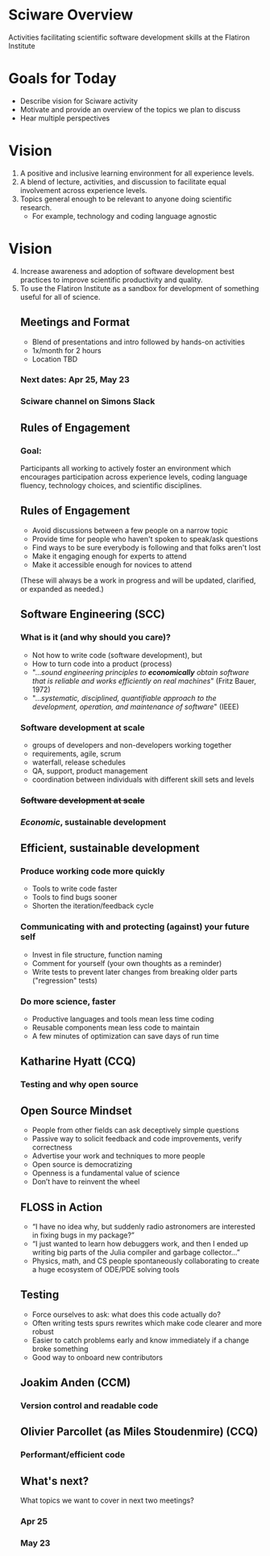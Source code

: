 # Sciware Overview

Activities facilitating scientific software development skills at the Flatiron Institute


# Goals for Today 

- Describe vision for Sciware activity
- Motivate and provide an overview of the topics we plan to discuss 
- Hear multiple perspectives



# Vision

1. A positive and inclusive learning environment for all experience levels.
2. A blend of lecture, activities, and discussion to facilitate equal involvement across experience levels.
3. Topics general enough to be relevant to anyone doing scientific research.
    - For example, technology and coding language agnostic


# Vision

<ol start='4'>
<li>Increase awareness and adoption of software development best practices to improve scientific productivity and quality.</li>
<li>To use the Flatiron Institute as a sandbox for development of something useful for all of science.</li>
</li>


## Meetings and Format

- Blend of presentations and intro followed by hands-on activities
- 1x/month for 2 hours
- Location TBD

### Next dates: Apr 25, May 23

### Sciware channel on Simons Slack



## Rules of Engagement

### Goal: 

Participants all working to actively foster an environment which encourages participation across experience levels, coding language fluency, technology choices, and scientific disciplines.


## Rules of Engagement

- Avoid discussions between a few people on a narrow topic
- Provide time for people who haven't spoken to speak/ask questions
- Find ways to be sure everybody is following and that folks aren't lost
- Make it engaging enough for experts to attend
- Make it accessible enough for novices to attend

(These will always be a work in progress and will be updated, clarified, or expanded as needed.)



## Software Engineering (SCC)

### What is it (and why should you care)?

- Not how to write code (software development), but
- How to turn code into a product (process)
- "...*sound engineering principles to <b>economically</b> obtain software that is reliable and works efficiently on real machines*" (Fritz Bauer, 1972)
- "...*systematic, disciplined, quantifiable approach to the development, operation, and maintenance of software*" (IEEE)


### Software development at scale

- groups of developers and non-developers working together
- requirements, agile, scrum
- waterfall, release schedules
- QA, support, product management
- coordination between individuals with different skill sets and levels


### <strike>Software development at scale</strike>
### *Economic*, sustainable development


## Efficient, sustainable development

### Produce working code more quickly

- Tools to write code faster
- Tools to find bugs sooner
- Shorten the iteration/feedback cycle


### Communicating with and protecting (against) your future self

- Invest in file structure, function naming
- Comment for yourself (your own thoughts as a reminder)
- Write tests to prevent later changes from breaking older parts ("regression" tests)


### Do more science, faster

- Productive languages and tools mean less time coding
- Reusable components mean less code to maintain
- A few minutes of optimization can save days of run time



## Katharine Hyatt (CCQ)
### Testing and why open source


## Open Source Mindset
  - People from other fields can ask deceptively simple questions
  - Passive way to solicit feedback and code improvements, verify correctness
  - Advertise your work and techniques to more people
  - Open source is democratizing
  - Openness is a fundamental value of science
  - Don’t have to reinvent the wheel


## FLOSS in Action
  - “I have no idea why, but suddenly radio astronomers are interested in fixing bugs in my package?”
  - “I just wanted to learn how debuggers work, and then I ended up writing big parts of the Julia compiler and garbage collector…”
  - Physics, math, and CS people spontaneously collaborating to create a huge ecosystem of ODE/PDE solving tools


## Testing
  - Force ourselves to ask: what does this code actually do?
  - Often writing tests spurs rewrites which make code clearer and more robust
  - Easier to catch problems early and know immediately if a change broke something
  - Good way to onboard new contributors



## Joakim Anden (CCM)
### Version control and readable code



## Olivier Parcollet (as Miles Stoudenmire) (CCQ)
### Performant/efficient code



## What's next? 
What topics we want to cover in next two meetings?

### Apr 25

### May 23
